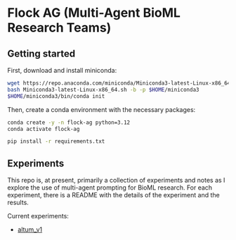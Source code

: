 # Flock AG (Multi-Agent BioML Research Teams)

## Getting started

First, download and install miniconda:

```bash
wget https://repo.anaconda.com/miniconda/Miniconda3-latest-Linux-x86_64.sh
bash Miniconda3-latest-Linux-x86_64.sh -b -p $HOME/miniconda3
$HOME/miniconda3/bin/conda init
```

Then, create a conda environment with the necessary packages:

```bash
conda create -y -n flock-ag python=3.12
conda activate flock-ag

pip install -r requirements.txt
```

## Experiments

This repo is, at present, primarily a collection of experiments and notes as I explore the use of multi-agent prompting for BioML research. For each experiment, there is a README with the details of the experiment and the results.

Current experiments:

- [altum_v1](experiments/altum_v1/README.md)







